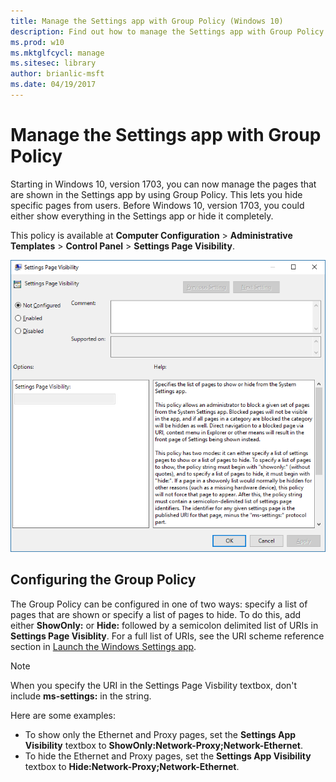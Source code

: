 ```yaml
---
title: Manage the Settings app with Group Policy (Windows 10)
description: Find out how to manage the Settings app with Group Policy.
ms.prod: w10
ms.mktglfcycl: manage
ms.sitesec: library
author: brianlic-msft
ms.date: 04/19/2017
---
```


# Manage the Settings app with Group Policy

Starting in Windows 10, version 1703, you can now manage the pages that are shown in the Settings app by using Group Policy. This lets you hide specific pages from users. Before Windows 10, version 1703, you could either show everything in the Settings app or hide it completely.

This policy is available at **Computer Configuration** > **Administrative Templates** > **Control Panel** > **Settings Page Visibility**.

![Settings page visibility policy](images/settings-page-visibility-gp.png)

## Configuring the Group Policy

The Group Policy can be configured in one of two ways: specify a list of pages that are shown or specify a list of pages to hide. To do this, add either **ShowOnly:** or **Hide:** followed by a semicolon delimited list of URIs in **Settings Page Visiblity**. For a full list of URIs, see the URI scheme reference section in [Launch the Windows Settings app](https://docs.microsoft.com/windows/uwp/launch-resume/launch-settings-app#ms-settings-uri-scheme-reference). 

>[!NOTE]  
> When you specify the URI in the Settings Page Visbility textbox, don't include **ms-settings:** in the string.

Here are some examples:

- To show only the Ethernet and Proxy pages, set the **Settings App Visibility** textbox to **ShowOnly:Network-Proxy;Network-Ethernet**.
- To hide the Ethernet and Proxy pages, set the **Settings App Visibility** textbox to **Hide:Network-Proxy;Network-Ethernet**.


